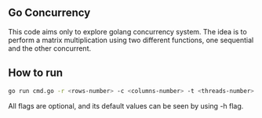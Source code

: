 ## Go Concurrency
This code aims only to explore golang concurrency system. The idea is to perform a matrix multiplication using two different functions, one sequential and the other concurrent.

## How to run
```bash
go run cmd.go -r <rows-number> -c <columns-number> -t <threads-number>
```
All flags are optional, and its default values can be seen by using -h flag.